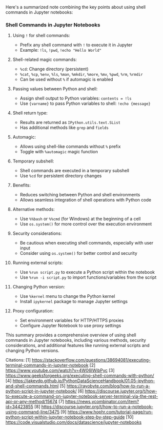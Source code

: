 Here's a summarized note combining the key points about using shell commands in Jupyter notebooks:

### Shell Commands in Jupyter Notebooks

1. Using `!` for shell commands:

   - Prefix any shell command with `!` to execute it in Jupyter
   - Example: `!ls`, `!pwd`, `!echo "Hello World"`

2. Shell-related magic commands:

   - `%cd`: Change directory (persistent)
   - `%cat`, `%cp`, `%env`, `%ls`, `%man`, `%mkdir`, `%more`, `%mv`, `%pwd`, `%rm`, `%rmdir`
   - Can be used without `%` if automagic is enabled

3. Passing values between Python and shell:

   - Assign shell output to Python variables: `contents = !ls`
   - Use `{varname}` to pass Python variables to shell: `!echo {message}`

4. Shell return type:

   - Results are returned as `IPython.utils.text.SList`
   - Has additional methods like `grep` and `fields`

5. Automagic:

   - Allows using shell-like commands without `%` prefix
   - Toggle with `%automagic` magic function

6. Temporary subshell:

   - Shell commands are executed in a temporary subshell
   - Use `%cd` for persistent directory changes

7. Benefits:

   - Reduces switching between Python and shell environments
   - Allows seamless integration of shell operations with Python code

8. Alternative methods:

   - Use `%%bash` or `%%cmd` (for Windows) at the beginning of a cell
   - Use `os.system()` for more control over the execution environment

9. Security considerations:

   - Be cautious when executing shell commands, especially with user input
   - Consider using `os.system()` for better control and security

10. Running external scripts:

    - Use `%run script.py` to execute a Python script within the notebook
    - Use `%run -i script.py` to import functions/variables from the script

11. Changing Python version:

    - Use `%kernel` menu to change the Python kernel
    - Install `ipykernel` package to manage Jupyter settings

12. Proxy configuration:
    - Set environment variables for HTTP/HTTPS proxies
    - Configure Jupyter Notebook to use proxy settings

This summary provides a comprehensive overview of using shell commands in Jupyter notebooks, including various methods, security considerations, and additional features like running external scripts and changing Python versions.

Citations:
[1] https://stackoverflow.com/questions/38694081/executing-terminal-commands-in-jupyter-notebook
[2] https://www.youtube.com/watch?v=4W06lWibPyc
[3] https://www.geeksforgeeks.org/executing-shell-commands-with-python/
[4] https://jakevdp.github.io/PythonDataScienceHandbook/01.05-ipython-and-shell-commands.html
[5] https://rayobyte.com/blog/how-to-run-a-python-script-in-jupyter-notebook/
[6] https://discourse.jupyter.org/t/how-to-execute-a-command-on-jupyter-notebook-server-terminal-via-the-rest-api-or-any-method/15674
[7] https://news.ycombinator.com/item?id=34423855
[8] https://discourse.jupyter.org/t/how-to-run-a-notebook-using-command-line/3475
[9] https://www.hophr.com/tutorial-page/run-python-script-within-jupyter-notebook-step-by-step-guide
[10] https://code.visualstudio.com/docs/datascience/jupyter-notebooks
